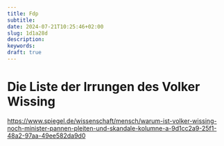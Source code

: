 ```yaml
---
title: Fdp
subtitle:
date: 2024-07-21T10:25:46+02:00
slug: 1d1a28d
description:
keywords:
draft: true
---
```


# Die Liste der Irrungen des Volker Wissing

https://www.spiegel.de/wissenschaft/mensch/warum-ist-volker-wissing-noch-minister-pannen-pleiten-und-skandale-kolumne-a-9d1cc2a9-25f1-48a2-97aa-49ee582da9d0

